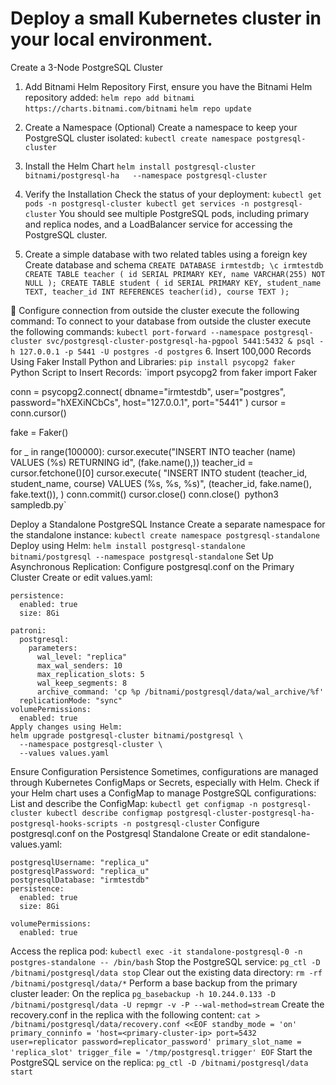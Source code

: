 # Deploy a small Kubernetes cluster in your local environment.
Create a 3-Node PostgreSQL Cluster
1. Add Bitnami Helm Repository
First, ensure you have the Bitnami Helm repository added:
`helm repo add bitnami https://charts.bitnami.com/bitnami`
`helm repo update`
2. Create a Namespace (Optional)
Create a namespace to keep your PostgreSQL cluster isolated:
`kubectl create namespace postgresql-cluster`
3. Install the Helm Chart
`helm install postgresql-cluster bitnami/postgresql-ha   --namespace postgresql-cluster`
 
4. Verify the Installation
Check the status of your deployment:
`kubectl get pods -n postgresql-cluster
kubectl get services -n postgresql-cluster`
You should see multiple PostgreSQL pods, including primary and replica nodes, and a LoadBalancer service for accessing the PostgreSQL cluster.
 
 
5. Create a simple database with two related tables using a foreign key
	Create database and schema
`CREATE DATABASE irmtestdb;
\c irmtestdb
CREATE TABLE teacher (
    id SERIAL PRIMARY KEY,
    name VARCHAR(255) NOT NULL
);
CREATE TABLE student (
    id SERIAL PRIMARY KEY,
	student_name TEXT,
    teacher_id INT REFERENCES teacher(id),
    course TEXT
);`

	Configure connection from outside the cluster execute the following command:
To connect to your database from outside the cluster execute the following commands:
`kubectl port-forward --namespace postgresql-cluster svc/postgresql-cluster-postgresql-ha-pgpool 5441:5432 &
psql -h 127.0.0.1 -p 5441 -U postgres -d postgres`
6. Insert 100,000 Records Using Faker
Install Python and Libraries:
`pip install psycopg2 faker`
Python Script to Insert Records:
`import psycopg2
from faker import Faker

conn = psycopg2.connect(
    dbname="irmtestdb", user="postgres", password="hXEXiNCbCs", host="127.0.0.1", port="5441"
)
cursor = conn.cursor()

fake = Faker()

for _ in range(100000):
    cursor.execute("INSERT INTO teacher (name) VALUES (%s) RETURNING id", (fake.name(),))
    teacher_id = cursor.fetchone()[0]
    cursor.execute(
        "INSERT INTO student (teacher_id, student_name, course) VALUES (%s, %s, %s)",
        (teacher_id, fake.name(), fake.text()),
    )
conn.commit()
cursor.close()
conn.close()`
`python3 sampledb.py`

Deploy a Standalone PostgreSQL Instance
Create a separate namespace for the standalone instance:
`kubectl create namespace postgresql-standalone`
Deploy using Helm:
`helm install postgresql-standalone bitnami/postgresql --namespace postgresql-standalone`
Set Up Asynchronous Replication:
Configure postgresql.conf on the Primary Cluster
Create or edit values.yaml:
```
persistence:
  enabled: true
  size: 8Gi

patroni:
  postgresql:
    parameters:
      wal_level: "replica"
      max_wal_senders: 10
      max_replication_slots: 5
      wal_keep_segments: 8
      archive_command: 'cp %p /bitnami/postgresql/data/wal_archive/%f'
  replicationMode: "sync"
volumePermissions:
  enabled: true
Apply changes using Helm:
helm upgrade postgresql-cluster bitnami/postgresql \
  --namespace postgresql-cluster \
  --values values.yaml
```

Ensure Configuration Persistence
Sometimes, configurations are managed through Kubernetes ConfigMaps or Secrets, especially with Helm. Check if your Helm chart uses a ConfigMap to manage PostgreSQL configurations:
List and describe the ConfigMap:
`kubectl get configmap -n postgresql-cluster
kubectl describe configmap postgresql-cluster-postgresql-ha-postgresql-hooks-scripts -n postgresql-cluster`
Configure postgresql.conf on the Postgresql Standalone
Create or edit standalone-values.yaml:
```
postgresqlUsername: "replica_u"
postgresqlPassword: "replica_u"
postgresqlDatabase: "irmtestdb"
persistence:
  enabled: true
  size: 8Gi
  
volumePermissions:
  enabled: true
```
Access the replica pod:
`kubectl exec -it standalone-postgresql-0 -n postgres-standalone -- /bin/bash`
Stop the PostgreSQL service:
`pg_ctl -D /bitnami/postgresql/data stop`
Clear out the existing data directory:
`rm -rf /bitnami/postgresql/data/*`
Perform a base backup from the primary cluster leader:
On the replica
`pg_basebackup -h 10.244.0.133 -D /bitnami/postgresql/data -U repmgr -v -P --wal-method=stream`
Create the recovery.conf in the replica with the following content:
`cat > /bitnami/postgresql/data/recovery.conf <<EOF
standby_mode = 'on'
primary_conninfo = 'host=<primary-cluster-ip> port=5432 user=replicator password=replicator_password'
primary_slot_name = 'replica_slot'
trigger_file = '/tmp/postgresql.trigger'
EOF`
Start the PostgreSQL service on the replica:
`pg_ctl -D /bitnami/postgresql/data start`
